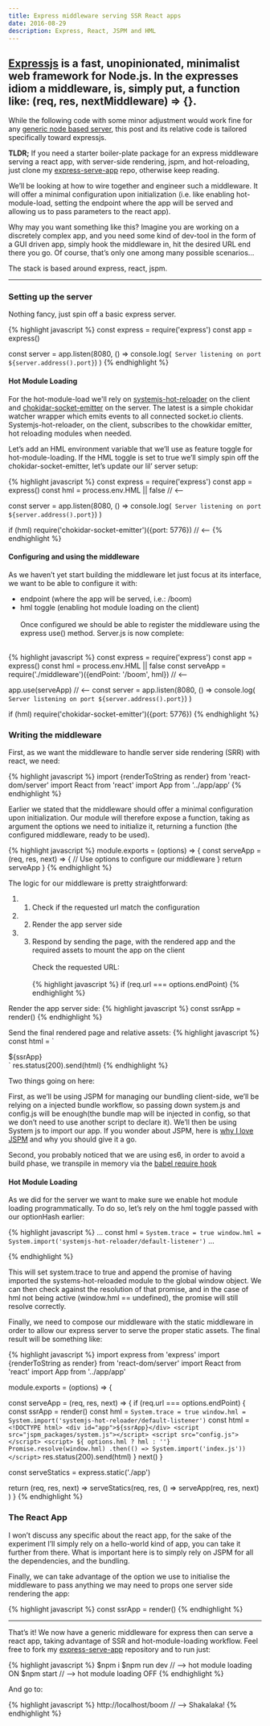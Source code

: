 ```yaml
---
title: Express middleware serving SSR React apps
date: 2016-08-29
description: Express, React, JSPM and HML
---
```


## [Expressjs](https://expressjs.com/) is a fast, unopinionated, minimalist web framework for Node.js. In the expresses idiom a middleware, is, simply put, a function like: (req, res, nextMiddleware) => {}. 

While the following code with some minor adjustment would work fine for any [generic node based server](http://nick.balestra.ch/2015/build-a-simple-api-server-with-node/), this post and its relative code is tailored specifically toward expressjs.

**TLDR;** If you need a starter boiler-plate package for an express middleware serving a react app, with server-side rendering, jspm, and hot-reloading, just clone my [express-serve-app](https://github.com/nickbalestra/express-serve-app) repo, otherwise keep reading.

We’ll be looking at how to wire together and engineer such a middleware. It will offer a minimal configuration upon initialization (i.e. like enabling hot-module-load, setting the endpoint where the app will be served and allowing us to pass parameters to the react app).

Why may you want something like this? Imagine you are working on a discretely complex app, and you need some kind of dev-tool in the form of a GUI driven app, simply hook the middleware in, hit the desired URL end there you go. Of course, that’s only one among many possible scenarios…

The stack is based around express, react, jspm.
 
***

### Setting up the server

Nothing fancy, just spin off a basic express server.

{% highlight javascript %}
const express = require('express')
const app = express()

const server = app.listen(8080, () => 
  console.log(` Server listening on port ${server.address().port}`)
)
{% endhighlight %}

#### Hot Module Loading

For the hot-module-load we'll rely on [systemjs-hot-reloader](https://github.com/capaj/systemjs-hot-reloader) on the client and [chokidar-socket-emitter](https://github.com/capaj/chokidar-socket-emitter) on the server. The latest is a simple chokidar watcher wrapper which emits events to all connected socket.io clients. Systemjs-hot-reloader, on the client, subscribes to the chowkidar emitter, hot reloading modules when needed.

Let’s add an HML environment variable that we’ll use as feature toggle for hot-module-loading. If the HML toggle is set to true we’ll simply spin off the chokidar-socket-emitter, let’s update our lil’ server setup:

{% highlight javascript %}
const express = require('express')
const app = express()
const hml = process.env.HML || false // <—

const server = app.listen(8080, () => 
  console.log(` Server listening on port ${server.address().port}`)
)

if (hml) require('chokidar-socket-emitter')({port: 5776}) // <—
{% endhighlight %}

#### Configuring and using the middleware

As we haven’t yet start building the middleware let just focus at its interface, we want to be able to configure it with:

- endpoint (where the app will be served, i.e.: /boom)
- hml toggle (enabling hot module loading on the client)
<br><br>
Once configured we should be able to register the middleware using the express use() method. Server.js is now complete:<br><br>

{% highlight javascript %}
const express = require('express')
const app = express()
const hml = process.env.HML || false
const serveApp = require('./middleware')({endPoint: '/boom', hml}) // <—

app.use(serveApp) // <—
const server = app.listen(8080, () => 
  console.log(` Server listening on port ${server.address().port}`)
)

if (hml) require('chokidar-socket-emitter')({port: 5776})
{% endhighlight %}

### Writing the middleware

First, as we want the middleware to handle server side rendering (SRR) with react, we need:

{% highlight javascript %}
import {renderToString as render} from 'react-dom/server'
import React from 'react'
import App from '../app/app’
{% endhighlight %}

Earlier we stated that the middleware should offer a minimal configuration upon initialization. Our module will therefore expose a function, taking as argument the options we need to initialize it, returning a function (the configured middleware, ready to be used).

{% highlight javascript %}
module.exports = (options) => {
  const serveApp = (req, res, next) => {
    // Use options to configure our middleware
  }
  return serveApp
}
{% endhighlight %}

The logic for our middleware is pretty straightforward:

1. 1. Check if the requested url match the configuration
2. 2. Render the app server side
3. 3. Respond by sending the page, with the rendered app and the required assets to mount the app on the client
<br><br>
Check the requested URL:
<br><br>
{% highlight javascript %}
if (req.url === options.endPoint)
{% endhighlight %}

Render the app server side:
{% highlight javascript %}
const ssrApp = render(<App />)
{% endhighlight %}

Send the final rendered page and relative assets:
{% highlight javascript %}
const html = `
  <!DOCTYPE html>
  <div id="app">${ssrApp}</div>
  <script src="jspm_packages/system.js"></script>
  <script src="config.js"></script>
  <script>System.import('index.js'))</script>
`
res.status(200).send(html)
{% endhighlight %}

Two things going on here: 

First, as we’ll be using JSPM for managing our bundling client-side, we’ll be relying on a injected bundle workflow, so passing down system.js and config.js will be enough(the bundle map will be injected in config, so that we don’t need to use another script to declare it). We’ll then be using System js to import our app. If you wonder about JSPM, here is [why I love JSPM](http://nick.balestra.ch/2016/why-i-love-JSPM/) and why you should give it a go.

Second, you probably noticed that we are using es6, in order to avoid a build phase, we transpile in memory via the [babel require hook](https://babeljs.io/docs/usage/require/)

#### Hot Module Loading

As we did for the server we want to make sure we enable hot module loading programmatically. To do so, let’s rely on the hml toggle passed with our optionHash earlier:

{% highlight javascript %}
…
const hml = `
  System.trace = true
  window.hml = System.import('systemjs-hot-reloader/default-listener')
`
…
<script>
  ${ options.hml ? hml : ''}
  Promise.resolve(window.hml)
    .then(() => System.import('index.js'))
</script>
{% endhighlight %}

This will set system.trace to true and append the promise of having imported the systems-hot-reloaded module to the global window object. We can then check against the resolution of that promise, and in the case of hml not being active (window.hml == undefined), the promise will still resolve correctly.

Finally, we need to compose our middleware with the static middleware in order to allow our express server to serve the proper static assets. The final result will be something like:

{% highlight javascript %}
import express from 'express'
import {renderToString as render} from 'react-dom/server'
import React from 'react'
import App from '../app/app'

module.exports = (options) => {

  const serveApp = (req, res, next) => {
    if (req.url === options.endPoint) {
      const ssrApp = render(<App  options={options}/>)
      const hml = `
        System.trace = true
        window.hml = System.import('systemjs-hot-reloader/default-listener')
      `
      const html = `
        <!DOCTYPE html>
        <div id="app">${ssrApp}</div>
        <script src="jspm_packages/system.js"></script>
        <script src="config.js"></script>
        <script>
          ${ options.hml ? hml : ''}
          Promise.resolve(window.hml)
            .then(() => System.import('index.js'))
        </script>
      `
      res.status(200).send(html)
    }
    next()
  }
  
  const serveStatics = express.static('./app')

  return (req, res, next) => 
    serveStatics(req, res, () =>
      serveApp(req, res, next)
    )
}
{% endhighlight %}

### The React App

I won’t discuss any specific about the react app, for the sake of the experiment I’ll simply rely on a hello-world kind of app, you can take it further from there. What is important here is to simply rely on JSPM for all the dependencies, and the bundling. 

Finally, we can take advantage of the option we use to initialise the middleware to pass anything we may need to props one server side rendering the app:

{% highlight javascript %}
const ssrApp = render(<App  options={options}/>)
{% endhighlight %}

***

That’s it! We now have a generic middleware for express then can serve a react app, taking advantage of SSR and hot-module-loading workflow. Feel free to fork my [express-serve-app](https://github.com/nickbalestra/express-serve-app) repository and to run just:

{% highlight javascript %}
$npm i
$npm run dev // —> hot module loading ON
$npm start //  —> hot module loading OFF
{% endhighlight %}

And go to:

{% highlight javascript %}
http://localhost/boom // —> Shakalaka!
{% endhighlight %}